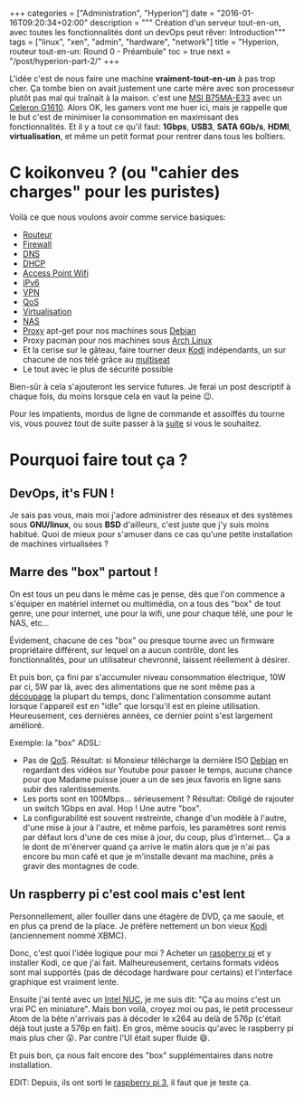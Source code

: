 +++
categories = ["Administration", "Hyperion"]
date = "2016-01-16T09:20:34+02:00"
description = """
Création d'un serveur tout-en-un, avec toutes les
fonctionnalités dont un devOps peut rêver: Introduction"""
tags = ["linux", "xen", "admin", "hardware", "network"]
title = "Hyperion, routeur tout-en-un: Round 0 - Préambule"
toc = true
next = "/post/hyperion-part-2/"
+++

L'idée c'est de nous faire une machine **vraiment-tout-en-un** à pas trop
cher. Ça tombe bien on avait justement une carte mère avec son processeur plutôt
pas mal qui traînait à la maison. c'est
une [MSI B75MA-E33][] avec
un
[Celeron G1610][].
Alors OK, les gamers vont me huer ici, mais je rappelle que le but c'est de
minimiser la consommation en maximisant des fonctionnalités. Et il y a tout ce
qu'il faut: **1Gbps**, **USB3**, **SATA 6Gb/s**, **HDMI**, **virtualisation**,
et même un petit format pour rentrer dans tous les boîtiers.

[MSI B75MA-E33]: https://www.msi.com/Motherboard/B75MA-E33.html
[Celeron G1610]: http://ark.intel.com/products/71072/Intel-Celeron-Processor-G1610-2M-Cache-2_60-GHz

# C koikonveu ? (ou "cahier des charges" pour les puristes)
Voilà ce que nous voulons avoir comme service basiques:

 * [Routeur](https://fr.wikipedia.org/wiki/Routeur)
 * [Firewall](https://fr.wikipedia.org/wiki/Pare-feu_(informatique))
 * [DNS](https://fr.wikipedia.org/wiki/Domain_Name_System)
 * [DHCP](https://fr.wikipedia.org/wiki/Dynamic_Host_Configuration_Protocol)
 * [Access Point Wifi](https://fr.wikipedia.org/wiki/Point_d%27acc%C3%A8s_sans_fil)
 * [IPv6](https://fr.wikipedia.org/wiki/IPv6)
 * [VPN](https://fr.wikipedia.org/wiki/R%C3%A9seau_priv%C3%A9_virtuel)
 * [QoS](https://fr.wikipedia.org/wiki/Qualit%C3%A9_de_service)
 * [Virtualisation](https://fr.wikipedia.org/wiki/Virtualisation)
 * [NAS](https://fr.wikipedia.org/wiki/Serveur_de_stockage_en_r%C3%A9seau)
 * [Proxy](https://fr.wikipedia.org/wiki/Proxy) apt-get pour nos machines
   sous [Debian](http://www.debian.org)
 * Proxy pacman pour nos machines sous [Arch Linux](https://www.archlinux.org/)
 * Et la cerise sur le gâteau, faire tourner deux [Kodi](https://kodi.tv/)
   indépendants, un sur chacune de nos télé grâce
   au [multiseat](https://en.wikipedia.org/wiki/Multiseat_configuration)
 * Le tout avec le plus de sécurité possible
 
Bien-sûr à cela s'ajouteront les service futures. Je ferai un post descriptif à
chaque fois, du moins lorsque cela en vaut la peine :wink:.

Pour les impatients, mordus de ligne de commande et assoiffés du tourne vis, vous
pouvez tout de suite passer à la [suite](/post/hyperion-part-2) si vous le souhaitez.
 
# Pourquoi faire tout ça ?
## DevOps, it's FUN !
Je sais pas vous, mais moi j'adore administrer des réseaux et des systèmes sous
**GNU/linux**, ou sous **BSD** d'ailleurs, c'est juste que j'y suis moins
habitué. Quoi de mieux pour s'amuser dans ce cas qu'une petite installation de
machines virtualisées ?

## Marre des "box" partout !
On est tous un peu dans le même cas je pense, dès que l'on commence a s'équiper
en matériel internet ou multimédia, on a tous des "box" de tout genre, une pour
internet, une pour la wifi, une pour chaque télé, une pour le NAS, etc...

Évidement, chacune de ces "box" ou presque tourne avec un firmware propriétaire
différent, sur lequel on a aucun contrôle, dont les fonctionnalités, pour un
utilisateur chevronné, laissent réellement à désirer.

Et puis bon, ça fini par s'accumuler niveau consommation électrique, 10W par ci,
5W par là, avec des alimentations que ne sont même pas a [découpage][] la
plupart du temps, donc l'alimentation consomme autant lorsque l'appareil est en
"idle" que lorsqu'il est en pleine utilisation. Heureusement, ces dernières
années, ce dernier point s'est largement amélioré.

[découpage]: https://fr.wikipedia.org/wiki/Alimentation_%C3%A0_d%C3%A9coupage

Exemple: la "box" ADSL:

 * Pas de [QoS](https://fr.wikipedia.org/wiki/Qualit%C3%A9_de_service).
   Résultat: si Monsieur télécharge la dernière
   ISO [Debian](http://www.debian.org) en regardant des vidéos sur Youtube pour
   passer le temps, aucune chance pour que Madame puisse jouer a un de ses jeux
   favoris en ligne sans subir des ralentissements.
 * Les ports sont en 100Mbps... sérieusement ? Résultat: Obligé de rajouter un
   switch 1Gbps en aval. Hop ! Une autre "box".
 * La configurabilité est souvent restreinte, change d'un modèle à l'autre,
   d'une mise à jour à l'autre, et même parfois, les paramètres sont remis par
   défaut lors d'une de ces mise à jour, du coup, plus d'internet... Ça a le
   dont de m'énerver quand ça arrive le matin alors que je n'ai pas encore bu
   mon café et que je m'installe devant ma machine, près a gravir des montagnes
   de code.
   
## Un raspberry pi c'est cool mais c'est lent
Personnellement, aller fouiller dans une étagère de DVD, ça me saoule, et en
plus ça prend de la place. Je préfère nettement un bon
vieux [Kodi](https://kodi.tv/) (anciennement nommé XBMC).

Donc, c'est quoi l'idée logique pour moi ? Acheter
un [raspberry pi](https://www.raspberrypi.org/) et y installer Kodi, ce que j'ai
fait. Malheureusement, certains formats vidéos sont mal supportés (pas de
décodage hardware pour certains) et l'interface graphique est vraiment lente.

Ensuite j'ai tenté avec
un [Intel NUC](http://ark.intel.com/products/78577/Intel-NUC-Kit-DE3815TYKHE),
je me suis dit: "Ça au moins c'est un vrai PC en miniature". Mais bon voilà,
croyez moi ou pas, le petit processeur Atom de la bête n'arrivais pas à décoder
le x264 au delà de 576p (c'était déjà tout juste a 576p en fait). En gros, même
soucis qu'avec le raspberry pi mais plus cher :astonished:. Par contre l'UI était
super fluide :smile:.

Et puis bon, ça nous fait encore des "box" supplémentaires dans notre
installation.

EDIT: Depuis, ils ont sorti le
[raspberry pi 3](https://www.raspberrypi.org/products/raspberry-pi-3-model-b/),
il faut que je teste ça.


